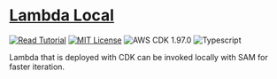 # [Lambda Local](https://apoorv.blog/run-lambda-locally-cdk-sam/)

[![Read Tutorial](https://badgen.now.sh/badge/Read/Tutorial/purple)](https://apoorv.blog/run-lambda-locally-cdk-sam/)
[![MIT License](https://badgen.now.sh/badge/License/MIT/blue)](https://github.com/apoorvmote/cdk-examples/blob/master/License.md)
![AWS CDK 1.97.0](https://badgen.net/badge/aws-cdk/1.97.0/yellow)
![Typescript](https://badgen.net/badge/icon/typescript?icon=typescript&label)

Lambda that is deployed with CDK can be invoked locally with SAM for faster iteration.